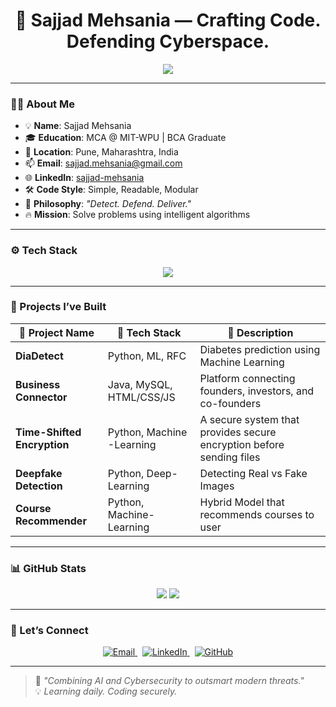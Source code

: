 <h1 align="center">🚀 Sajjad Mehsania — Crafting Code. Defending Cyberspace.</h1>

<p align="center">
  <img src="https://readme-typing-svg.herokuapp.com?font=JetBrains+Mono&color=00F7FF&size=22&center=true&vCenter=true&lines=Aspiring+Cyber+Data+Scientist;Python+%7C+Java+%7C+ML+Enthusiast;Deepfake+Detection+Researcher;Cybersecurity+%7C+AI%2FML+Explorer;MCA+Student+%40+MIT-WPU" />
</p>

---

### 🧑‍💻 About Me

- 💡 **Name**: Sajjad Mehsania  
- 🎓 **Education**: MCA @ MIT-WPU | BCA Graduate  
- 📍 **Location**: Pune, Maharashtra, India  
- 📫 **Email**: [sajjad.mehsania@gmail.com](mailto:sajjad.mehsania@gmail.com)  
- 🌐 **LinkedIn**: [sajjad-mehsania](https://www.linkedin.com/in/sajjad-mehsania)  
- 🛠️ **Code Style**: Simple, Readable, Modular  
- 💬 **Philosophy**: _"Detect. Defend. Deliver."_  
- 🔥 **Mission**: Solve problems using intelligent algorithms


---

### ⚙️ Tech Stack

<div align="center">
  <img src="https://skillicons.dev/icons?i=python,java,spring,html,css,js,react,firebase,mysql,git,tensorflow" />
</div>

---

### 📱 Projects I’ve Built

| 🚀 Project Name         | 🧰 Tech Stack            | 📌 Description                                                                 |
|------------------------|--------------------------|--------------------------------------------------------------------------------|
| **DiaDetect**            | Python, ML, RFC    | Diabetes prediction using Machine Learning                                     |
| **Business Connector**   | Java, MySQL, HTML/CSS/JS  | Platform connecting founders, investors, and co-founders |
| **Time-Shifted Encryption**    | Python, Machine -Learning           | A secure system that provides secure encryption before sending files |
| **Deepfake Detection**  | Python, Deep-Learning          | Detecting Real vs Fake Images |
| **Course Recommender** | Python, Machine-Learning         | Hybrid Model that recommends courses to user |

---

### 📊 GitHub Stats

<div align="center">
  <img src="https://github-readme-stats.vercel.app/api?username=SajjadMehsania&show_icons=true&theme=tokyonight&count_private=true" />
  <img src="https://github-readme-stats.vercel.app/api/top-langs/?username=SajjadMehsania&layout=compact&theme=tokyonight" />
</div>

---

### 🤝 Let’s Connect

<p align="center">
  <a href="mailto:sajjad.mehsania@gmail.com" target="_blank">
    <img src="https://img.shields.io/badge/Email-EA4335?style=for-the-badge&logo=gmail&logoColor=white" alt="Email" />
  </a>
  &nbsp;
  <a href="https://www.linkedin.com/in/sajjad-mehsania" target="https://www.linkedin.com/in/sajjad-mehsania-8b8969243/">
    <img src="https://img.shields.io/badge/LinkedIn-0A66C2?style=for-the-badge&logo=linkedin&logoColor=white" alt="LinkedIn" />
  </a>
  &nbsp;
  <a href="https://github.com/SajjadMehsania" target="_blank">
    <img src="https://img.shields.io/badge/GitHub-181717?style=for-the-badge&logo=github&logoColor=white" alt="GitHub" />
  </a>
</p>

---

> 🧠 _"Combining AI and Cybersecurity to outsmart modern threats."_  
> 💡 _Learning daily. Coding securely._
